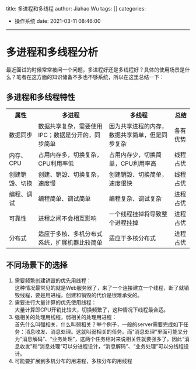 title: 多进程和多线程
author: Jiahao Wu
tags: []
categories:
  - 操作系统
date: 2021-03-11 08:46:00
---
# 多进程和多线程分析

最近面试的时候常常被问一个问题，多进程好还是多线程好？具体的使用场景是什么？笔者在这方面的知识储备不多也不够系统，所以在这里总结一下：  

## 多进程和多线程特性

<table>
  <tr>
  <th>属性</th>
  <th>多进程</th>
  <th>多线程</th>
  <th>总结</th>
  <tr>
  <td>数据同步</td>
  <td>数据共享复杂，需要使用IPC；数据是分开的，同步简单</td>
  <td>因为共享进程的内存，数据共享简单，但是同步复杂</td>
  <td>各有优势</td>
  <tr>
  <td>内存、CPU</td>
  <td>占用内存多，切换复杂，CPU利用率低</td>
  <td>占用内存少，切换简单，CPU利用率高</td>
  <td>线程占优</td>
  <tr>
  <td>创建销毁、切换</td>
  <td>创建、销毁、切换复杂，速度慢</td>
  <td>创建销毁、切换简单，速度很快</td>
  <td>线程占优</td>
  <tr>
  <td>编程、调试</td>
  <td>编程简单、调试简单</td>
  <td>编程复杂、调试复杂</td>
  <td>进程占优</td>
  <tr>
  <td>可靠性</td>
  <td>进程之间不会相互影响</td>
  <td>一个线程挂掉将导致整个进程挂掉</td>
  <td>进程占优</td>
  <tr>
  <td>分布式</td>
  <td>适应于多核、多机分布式系统，扩展机器比较简单</td>
  <td>适应于多核分布式</td>
  <td>进程占优</td>
</table>

## 不同场景下的选择

1. 需要频繁创建销毁的优先用线程：  
这种情况最常见的就是Web服务器了，来了一个连接建立一个线程，断了就销毁线程，要是用进程，创建和销毁的代价是很难承受的。  
2. 需要进行大量计算的优先使用线程：  
大量计算即CPU开销比较大，切换频繁了，这种情况下线程最合适。  
3. 强相关的处理用线程，弱相关的处理用进程：  
首先什么叫强相关，什么叫弱相关？举个例子，一般的server需要完成如下任务：消息收发、消息处理。这就叫弱相关的任务。而“消息处理”里面可能又分为“消息解码”、“业务处理”，这两个任务相对来说相关性就要强多了。因此“消息收发”和“消息处理”可以分进程设计，“消息解码”、“业务处理”可以分线程设计。  
4. 可能要扩展到多机分布的用进程，多核分布的用线程  
















